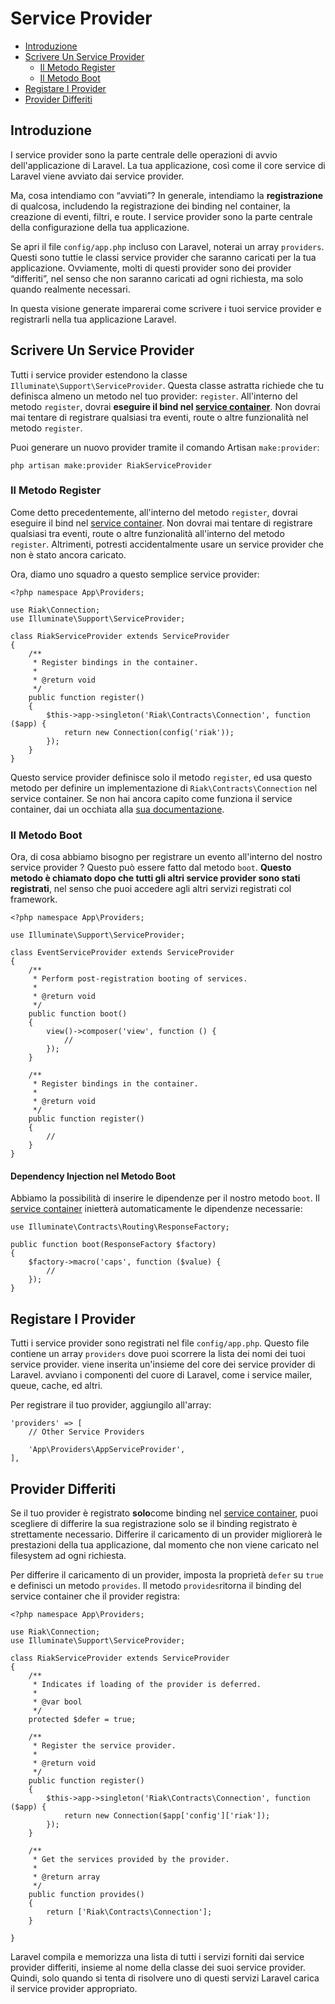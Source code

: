 # Service Provider

- [Introduzione](#introduzione)
- [Scrivere Un Service Provider](#scrivere-service-provider)
	- [Il Metodo Register](#il-metodo-register)
	- [Il Metodo Boot](#il-metodo-boot)
- [Registare I Provider](#registrare-provider)
- [Provider Differiti](#provider-differiti)

<a name="introduzione"></a>
## Introduzione

I service provider sono la parte centrale delle operazioni di avvio dell'applicazione di Laravel. La tua applicazione, così come il core service di Laravel viene avviato dai service provider.

Ma, cosa intendiamo con “avviati”? In generale, intendiamo la **registrazione** di qualcosa, includendo la registrazione dei binding nel container, la creazione di eventi, filtri, e route. I service provider sono la parte centrale della configurazione della tua applicazione. 

Se apri il file `config/app.php` incluso con Laravel, noterai un array `providers`. Questi sono tuttie le classi service provider che saranno caricati per la tua applicazione. Ovviamente, molti di questi provider sono dei provider “differiti”, nel senso che non saranno caricati ad ogni richiesta, ma solo quando realmente necessari.

In questa visione generate imparerai come scrivere i tuoi service provider e registrarli nella tua applicazione Laravel.

<a name="scrivere-service-provider"></a>
## Scrivere Un Service Provider

Tutti i service provider estendono la classe `Illuminate\Support\ServiceProvider`. Questa classe astratta richiede che tu definisca almeno un metodo nel tuo provider: `register`. All'interno del metodo `register`, dovrai **eseguire il bind nel [service container](/container)**. Non dovrai mai tentare di registrare qualsiasi tra eventi, route o altre funzionalità nel metodo `register`.

Puoi generare un nuovo provider tramite il comando Artisan `make:provider`:

	php artisan make:provider RiakServiceProvider

<a name="il-metodo-register"></a>
### Il Metodo Register

Come detto precedentemente, all'interno del  metodo `register`, dovrai eseguire il bind nel  [service container](/container). Non dovrai mai tentare di registrare qualsiasi tra eventi, route o altre funzionalità all'interno del metodo `register`. Altrimenti, potresti accidentalmente usare un service provider che non è stato ancora caricato.

Ora, diamo uno squadro a questo semplice service provider:

	<?php namespace App\Providers;

	use Riak\Connection;
	use Illuminate\Support\ServiceProvider;

	class RiakServiceProvider extends ServiceProvider
	{
		/**
		 * Register bindings in the container.
		 *
		 * @return void
		 */
		public function register()
		{
			$this->app->singleton('Riak\Contracts\Connection', function ($app) {
				return new Connection(config('riak'));
			});
		}
	}

Questo service provider definisce solo il metodo `register`, ed usa questo metodo per definire un implementazione di `Riak\Contracts\Connection` nel service container. Se non hai ancora capito come funziona il service container, dai un occhiata alla [sua documentazione](/container).

<a name="il-metodo-boot"></a>
### Il Metodo Boot

Ora, di cosa abbiamo bisogno per registrare un evento all'interno del nostro service provider ? Questo può essere fatto dal metodo `boot`. **Questo metodo è chiamato dopo che tutti gli altri service provider sono stati registrati**, nel senso che puoi accedere agli altri servizi registrati col framework.

	<?php namespace App\Providers;

	use Illuminate\Support\ServiceProvider;

	class EventServiceProvider extends ServiceProvider
	{
		/**
		 * Perform post-registration booting of services.
		 *
		 * @return void
		 */
		public function boot()
		{
			view()->composer('view', function () {
				//
			});
		}

		/**
		 * Register bindings in the container.
		 *
		 * @return void
		 */
		public function register()
		{
			//
		}
	}

#### Dependency Injection nel Metodo Boot

Abbiamo la possibilità di inserire le dipendenze per il nostro metodo `boot`. Il [service container](/container) inietterà automaticamente le dipendenze necessarie: 

	use Illuminate\Contracts\Routing\ResponseFactory;

	public function boot(ResponseFactory $factory)
	{
		$factory->macro('caps', function ($value) {
			//
		});
	}

<a name="registrare-provider"></a>
## Registare I Provider

Tutti i service provider sono registrati nel file `config/app.php`. Questo file contiene un array `providers` dove puoi scorrere la lista dei nomi dei tuoi service provider. viene inserita un'insieme del core dei service provider di Laravel. avviano i componenti del cuore di Laravel, come i service  mailer, queue, cache, ed altri.

Per registrare il tuo provider, aggiungilo all'array:

	'providers' => [
		// Other Service Providers

		'App\Providers\AppServiceProvider',
	],

<a name="provider-differiti"></a>
## Provider Differiti

Se il tuo provider è registrato **solo**come binding nel [service container](/container), puoi scegliere di differire la sua registrazione solo se il binding registrato è strettamente necessario. Differire il caricamento di un provider migliorerà le prestazioni della tua applicazione, dal momento che non viene caricato nel filesystem ad ogni richiesta.

Per differire il caricamento di un provider, imposta la proprietà `defer` su `true` e definisci un metodo `provides`. Il metodo `provides`ritorna il binding del service container che il provider registra: 

	<?php namespace App\Providers;

	use Riak\Connection;
	use Illuminate\Support\ServiceProvider;

	class RiakServiceProvider extends ServiceProvider
	{
		/**
		 * Indicates if loading of the provider is deferred.
		 *
		 * @var bool
		 */
		protected $defer = true;

		/**
		 * Register the service provider.
		 *
		 * @return void
		 */
		public function register()
		{
			$this->app->singleton('Riak\Contracts\Connection', function ($app) {
				return new Connection($app['config']['riak']);
			});
		}

		/**
		 * Get the services provided by the provider.
		 *
		 * @return array
		 */
		public function provides()
		{
			return ['Riak\Contracts\Connection'];
		}

	}

Laravel compila e memorizza una lista di tutti i servizi forniti dai service provider differiti, insieme al nome della classe dei suoi service provider. Quindi, solo quando si tenta di risolvere uno di questi servizi Laravel carica il service provider appropriato.
